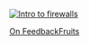 [![Intro to firewalls][img]][video]

[On FeedbackFruits][ff]

[img]: https://img.youtube.com/vi/x5UDEXysbEU/hqdefault.jpg
[video]: https://youtu.be/x5UDEXysbEU
[ff]: https://eu.feedbackfruits.com/groups/activity-group/411a3ab2-6b54-483a-8e27-cecb60bd4088

